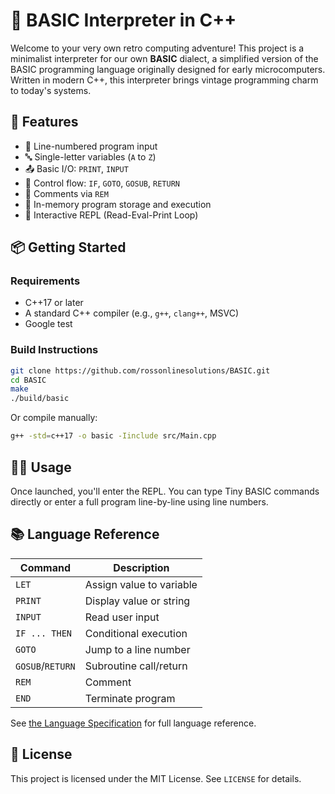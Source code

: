 # 🧮 BASIC Interpreter in C++

Welcome to your very own retro computing adventure! This project is a minimalist interpreter for our own **BASIC** dialect, a simplified version of the BASIC programming language originally designed for early microcomputers. Written in modern C++, this interpreter brings vintage programming charm to today's systems.

## 🚀 Features

- 📝 Line-numbered program input
- 🔤 Single-letter variables (`A` to `Z`)
- 📤 Basic I/O: `PRINT`, `INPUT`
- 🔁 Control flow: `IF`, `GOTO`, `GOSUB`, `RETURN`
- 💬 Comments via `REM`
- 🧠 In-memory program storage and execution
- 🧪 Interactive REPL (Read-Eval-Print Loop)

## 📦 Getting Started

### Requirements

- C++17 or later
- A standard C++ compiler (e.g., `g++`, `clang++`, MSVC)
- Google test

### Build Instructions

```bash
git clone https://github.com/rossonlinesolutions/BASIC.git
cd BASIC
make
./build/basic
```

Or compile manually:

```bash
g++ -std=c++17 -o basic -Iinclude src/Main.cpp
```


## 🧑‍💻 Usage

Once launched, you'll enter the REPL. You can type Tiny BASIC commands directly or enter a full program line-by-line using line numbers.

## 📚 Language Reference

| Command     | Description                            |
|-------------|----------------------------------------|
| `LET`       | Assign value to variable               |
| `PRINT`     | Display value or string                |
| `INPUT`     | Read user input                        |
| `IF ... THEN` | Conditional execution                |
| `GOTO`      | Jump to a line number                  |
| `GOSUB`/`RETURN` | Subroutine call/return           |
| `REM`       | Comment                                |
| `END`       | Terminate program                      |

See [the Language Specification](./Documentation/specification/01-Introduction-and-scope.md) for full language reference.


## 📜 License

This project is licensed under the MIT License. See `LICENSE` for details.

